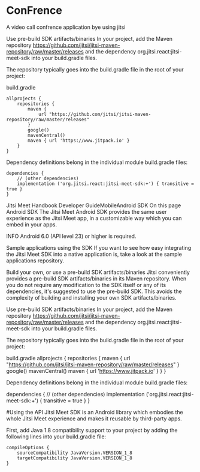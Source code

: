 # ConFrence
A video call confrence application bye using jitsi

Use pre-build SDK artifacts/binaries
In your project, add the Maven repository https://github.com/jitsi/jitsi-maven-repository/raw/master/releases and the dependency org.jitsi.react:jitsi-meet-sdk into your build.gradle files.

The repository typically goes into the build.gradle file in the root of your project:

build.gradle
```
allprojects {
    repositories {
        maven {
            url "https://github.com/jitsi/jitsi-maven-repository/raw/master/releases"
        }
        google()
        mavenCentral()
        maven { url 'https://www.jitpack.io' }
    }
}
```

Dependency definitions belong in the individual module build.gradle files:
```
dependencies {
    // (other dependencies)
    implementation ('org.jitsi.react:jitsi-meet-sdk:+') { transitive = true }
}
```


Jitsi Meet Handbook
Developer GuideMobileAndroid SDK
On this page
Android SDK
The Jitsi Meet Android SDK provides the same user experience as the Jitsi Meet app, in a customizable way which you can embed in your apps.

INFO
Android 6.0 (API level 23) or higher is required.

Sample applications using the SDK
If you want to see how easy integrating the Jitsi Meet SDK into a native application is, take a look at the sample applications repository.

Build your own, or use a pre-build SDK artifacts/binaries
Jitsi conveniently provides a pre-build SDK artifacts/binaries in its Maven repository. When you do not require any modification to the SDK itself or any of its dependencies, it's suggested to use the pre-build SDK. This avoids the complexity of building and installing your own SDK artifacts/binaries.

Use pre-build SDK artifacts/binaries
In your project, add the Maven repository https://github.com/jitsi/jitsi-maven-repository/raw/master/releases and the dependency org.jitsi.react:jitsi-meet-sdk into your build.gradle files.

The repository typically goes into the build.gradle file in the root of your project:

build.gradle
allprojects {
    repositories {
        maven {
            url "https://github.com/jitsi/jitsi-maven-repository/raw/master/releases"
        }
        google()
        mavenCentral()
        maven { url 'https://www.jitpack.io' }
    }
}


Dependency definitions belong in the individual module build.gradle files:

dependencies {
    // (other dependencies)
    implementation ('org.jitsi.react:jitsi-meet-sdk:+') { transitive = true }
}


#Using the API
Jitsi Meet SDK is an Android library which embodies the whole Jitsi Meet experience and makes it reusable by third-party apps.

First, add Java 1.8 compatibility support to your project by adding the following lines into your build.gradle file:
```
compileOptions {
    sourceCompatibility JavaVersion.VERSION_1_8
    targetCompatibility JavaVersion.VERSION_1_8
}
```


